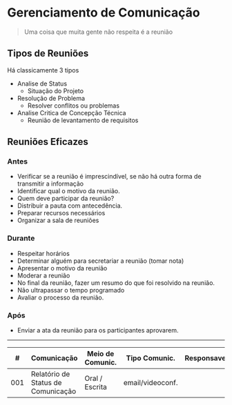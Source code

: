 # Gerenciamento de Comunicação

> Uma coisa que muita gente não respeita é a reunião

## Tipos de Reuniões
Há classicamente 3 tipos
- Analise de Status
	- Situação do Projeto
- Resolução de Problema
	- Resolver conflitos ou problemas
- Analise Critica de Concepção Técnica
	- Reunião de levantamento de requisitos

## Reuniões Eficazes

### Antes

- Verificar se a reunião é imprescindível, se não há outra forma de transmitir a informação
- Identificar qual o motivo da reunião.
- Quem deve participar da reunião?
- Distribuir a pauta com antecedência.
- Preparar recursos necessários
- Organizar a sala de reuniões

### Durante
- Respeitar horários
- Determinar alguém para secretariar a reunião (tomar nota)
- Apresentar o motivo da reunião
- Moderar a reunião
- No final da reunião, fazer um resumo do que foi resolvido na reunião.
- Não ultrapassar o tempo programado
- Avaliar o processo da reunião.

### Após
- Enviar a ata da reunião para os participantes aprovarem.

---
| # | Comunicação | Meio de Comunic. | Tipo Comunic. | Responsavel | Periodic.
|--|--|--|--|--|--|
| 001 | Relatório de Status de Comunicação | Oral / Escrita | email/videoconf.


<!--stackedit_data:
eyJoaXN0b3J5IjpbLTE3MDk4NjU5MTQsLTE5MjYzMzUwNTEsLT
g0MTYxNTM3MiwyMTA3NzE3MzQ5LC0yMDg4NzQ2NjEyXX0=
-->